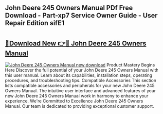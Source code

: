 ## John Deere 245 Owners Manual PDf Free Download - Part-xp7 Service Owner Guide - User Repair Edition sifE1

# <h2><a href="http://bc92164.oget.top/?id=John+Deere+245+Owners+Manual">🔗Download New 👉🔴 John Deere 245 Owners Manual</a></h2>

[![John Deere 245 Owners Manual new download](https://i.imgur.com/5g1atiW.png)](http://bc92164.oget.top/?id=John+Deere+245+Owners+Manual)
Product Mastery Begins Here Discover the full potential of your John Deere 245 Owners Manual with this user manual. Learn about its capabilities, installation steps, operating procedures, and troubleshooting tips. Compatible Accessories This section lists compatible accessories and peripherals for your new John Deere 245 Owners Manual. The intuitive user interface and advanced features of your new John Deere 245 Owners Manual work in harmony to enhance your experience. We're Committed to Excellence John Deere 245 Owners Manual. Our team is dedicated to providing exceptional customer support.
